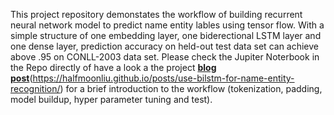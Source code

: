 This project repository demonstates the workflow of building recurrent neural network model to predict name entity lables using tensor flow. With a simple structure of one embedding layer, one biderectional LSTM layer and one dense layer, prediction accuracy on held-out test data set can achieve above .95 on CONLL-2003 data set. Please check the Jupiter Noterbook in the Repo directly of have a look a the project __<ins>blog post</ins>__(https://halfmoonliu.github.io/posts/use-bilstm-for-name-entity-recognition/) for a brief introduction to the workflow (tokenization, padding, model buildup, hyper parameter tuning and test).


